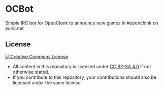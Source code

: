 # OCBot

Simple IRC bot for OpenClonk to announce new games in #openclonk on euirc.net


## License

<a rel="license" href="http://creativecommons.org/licenses/by-sa/4.0/"><img alt="Creative Commons License" style="border-width:0" src="http://i.creativecommons.org/l/by-sa/4.0/88x31.png" /></a>
* All content in this repository is licensed under [CC BY-SA 4.0](http://creativecommons.org/licenses/by-sa/4.0/) if not otherwise stated.
* If you contribute to this repository, your contributions should also be licensed under the same license.
